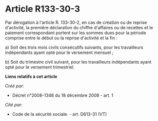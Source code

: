 # Article R133-30-3

Par dérogation à l'article R. 133-30-2, en cas de création ou de reprise d'activité, la première déclaration du chiffre
d'affaires ou de recettes et le paiement correspondant portent sur les sommes dues pour la période comprise entre le début ou
la reprise d'activité et la fin : 

a) Soit des trois mois civils consécutifs suivants, pour les travailleurs indépendants ayant opté pour le versement
mensuel ; 

b) Soit du trimestre civil suivant, pour les travailleurs indépendants ayant opté pour le versement trimestriel.

**Liens relatifs à cet article**

_Créé par_:

  - Décret n°2008-1348 du 18 décembre 2008 - art. 1

_Cité par_:

  - Code de la sécurité sociale. - art. D613-31 (VT)
